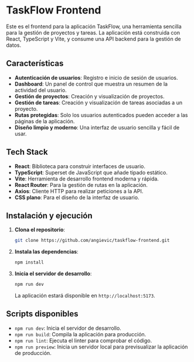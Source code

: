 # TaskFlow Frontend

Este es el frontend para la aplicación TaskFlow, una herramienta sencilla para la gestión de proyectos y tareas. La aplicación está construida con React, TypeScript y Vite, y consume una API backend para la gestión de datos.

## Características

- **Autenticación de usuarios**: Registro e inicio de sesión de usuarios.
- **Dashboard**: Un panel de control que muestra un resumen de la actividad del usuario.
- **Gestión de proyectos**: Creación y visualización de proyectos.
- **Gestión de tareas**: Creación y visualización de tareas asociadas a un proyecto.
- **Rutas protegidas**: Solo los usuarios autenticados pueden acceder a las páginas de la aplicación.
- **Diseño limpio y moderno**: Una interfaz de usuario sencilla y fácil de usar.

## Tech Stack

- **React**: Biblioteca para construir interfaces de usuario.
- **TypeScript**: Superset de JavaScript que añade tipado estático.
- **Vite**: Herramienta de desarrollo frontend moderna y rápida.
- **React Router**: Para la gestión de rutas en la aplicación.
- **Axios**: Cliente HTTP para realizar peticiones a la API.
- **CSS plano**: Para el diseño de la interfaz de usuario.

## Instalación y ejecución

1.  **Clona el repositorio**:

    ```bash
    git clone https://github.com/angievic/taskflow-frontend.git
    ```

2.  **Instala las dependencias**:

    ```bash
    npm install
    ```

3.  **Inicia el servidor de desarrollo**:

    ```bash
    npm run dev
    ```

    La aplicación estará disponible en `http://localhost:5173`.

## Scripts disponibles

- `npm run dev`: Inicia el servidor de desarrollo.
- `npm run build`: Compila la aplicación para producción.
- `npm run lint`: Ejecuta el linter para comprobar el código.
- `npm run preview`: Inicia un servidor local para previsualizar la aplicación de producción.

